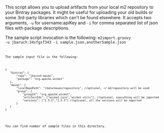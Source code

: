 This script allows you to upload artifacts from your local m2 repository to your Bintray packages.
It might be useful for uploading your old builds or some 3rd-party libraries which can't be found elsewhere.
It accepts two arguments, <code>-u</code> for username:apiKey and <code>-i</code> for comma separated list of json files with package descriptions.

The sample script invocation is the following:
<code>m2import.groovy -u jbaruch:34sfgsf343 -i sample.json,anotherSample.json<code>

The sample input file is the following:
<pre><code>{
   "bintray": {
       "repo": "jbaruch-maven",
       "package": "org.apache.wicket"
   },
   "maven": {
       "localRepoPath": "/data/maven/repository", //optional, ~/.m2/repository will be used
       "group": {
           "groupId": "org.apache.wicket",
           "artifactIds": ["wicket-core","wicket-utils"], //optional, everything will be imported
           "versions": ["1.5.2","1.5.3"] //optional, all the versions will be imported
       }
   }
}
</code></pre>

You can find number of sample files in this directory.
